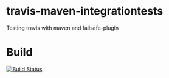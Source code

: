 # travis-maven-integrationtests
Testing travis with maven and failsafe-plugin

Build
======
[![Build Status](https://travis-ci.org/JorgenRingen/travis-maven-integrationtests.svg?branch=master)](https://travis-ci.org/JorgenRingen/travis-maven-integrationtests)
